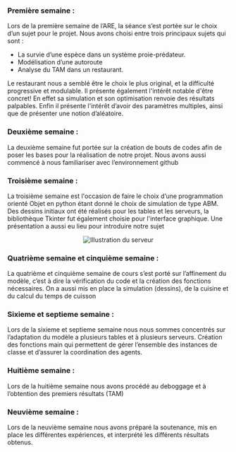 ### Première semaine :   
Lors de la première semaine de l’ARE, la séance s’est portée sur le choix d’un sujet pour le projet. Nous avons choisi entre trois principaux sujets qui sont :
- La survie d’une espèce dans un système proie-prédateur.
- Modélisation d’une autoroute
- Analyse du TAM dans un restaurant.

Le restaurant nous a semblé être le choix le plus original, et la difficulté progressive et modulable. Il présente également l'intérêt notable d'être concret! En effet sa simulation et son optimisation renvoie des résultats palpables. Enfin il présente l'intérêt d’avoir des paramètres multiples, ainsi que de présenter une notion d’aléatoire.

### Deuxième semaine :
La deuxième semaine fut portée sur la création de bouts de codes afin de poser les bases pour la réalisation de notre projet.  Nous avons aussi commencé à nous familiariser avec l’environnement github

### Troisième semaine :
La troisième semaine est l'occasion de faire le choix d’une programmation orienté Objet en python étant donné le choix de simulation de type ABM. Des dessins initiaux ont été réalisés pour les tables et les serveurs, la bibliothèque Tkinter fut également choisie pour l'interface graphique.
Une présentation a aussi eu lieu pour introduire notre sujet

<p align="center">
   <img src="https://github.com/TortueDivine/are_dynamic/blob/gh-pages/Docs/59bc1d1e-c8a4-4f60-80b9-2812c9fcb3c0.jpg?raw=true" alt="Illustration du serveur"/>

</p>

### Quatrième semaine et cinquième semaine  :
La quatrième et cinquième semaine de cours s’est porté sur l’affinement du modèle, c’est à dire la vérification du code et la création  des fonctions nécessaires. On a aussi mis en place la simulation (dessins), de la cuisine et du calcul du temps de cuisson 

### Sixieme et septieme semaine :
Lors de la sixieme et septieme semaine nous nous sommes concentrés sur l’adaptation du modèle a plusieurs tables et à plusieurs serveurs. Création des fonctions main qui permettent de gérer l’ensemble des instances de classe et d’assurer la coordination des agents.

### Huitième semaine :
Lors de la huitième semaine nous avons procédé au deboggage et à l’obtention des premiers résultats (TAM)

### Neuvième semaine :
Lors de la neuvième semaine nous avons préparé la soutenance, mis en place les différentes expériences, et interprété les différents résultats obtenus.
